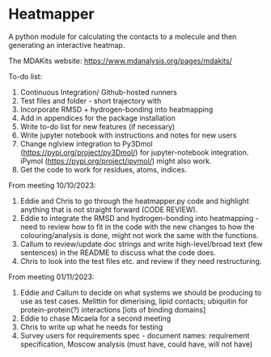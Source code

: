 # Heatmapper
A python module for calculating the contacts to a molecule and then generating an interactive heatmap.

The MDAKits website: https://www.mdanalysis.org/pages/mdakits/

To-do list:

1) Continuous Integration/ Github-hosted runners
2) Test files and folder - short trajectory with 
3) Incorporate RMSD + hydrogen-bonding into heatmapping
4) Add in appendices for the package installation
5) Write to-do list for new features (if necessary)
6) Write jupyter notebook with instructions and notes for new users
7) Change nglview integration to Py3Dmol (https://pypi.org/project/py3Dmol/) for jupyter-notebook integration. iPymol (https://pypi.org/project/ipymol/) might also work.
8) Get the code to work for residues, atoms, indices.

From meeting 10/10/2023:
1) Eddie and Chris to go through the heatmapper.py code and highlight anything that is not straight forward (CODE REVIEW).
2) Eddie to integrate the RMSD and hydrogen-bonding into heatmapping - need to review how to fit in the code with the new changes to how the colouring/analysis is done, might not work the same with the functions.
3) Callum to review/update doc strings and write high-level/broad text (few sentences) in the README to discuss what the code does.
4) Chris to look into the test files etc. and review if they need restructuring.

From meeting 01/11/2023:
1) Eddie and Callum to decide on what systems we should be producing to use as test cases. Melittin for dimerising, lipid contacts; ubiquitin for protein-protein(?) interactions [lots of binding domains] 
2) Eddie to chase Micaela for a second meeting
3) Chris to write up what he needs for testing
4) Survey users for requirements spec - document names: requirement specification, Moscow analysis (must have, could have, will not have)
